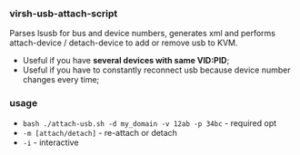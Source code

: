 ### virsh-usb-attach-script
Parses lsusb for bus and device numbers, generates xml and performs attach-device / detach-device to add or remove usb to KVM.
- Useful if you have **several devices with same VID:PID**;
- Useful if you have to constantly reconnect usb because device number changes every time;
### usage
- ```bash ./attach-usb.sh -d my_domain -v 12ab -p 34bc``` - required opt
- ```-m [attach/detach]``` - re-attach or detach
- ```-i``` - interactive
